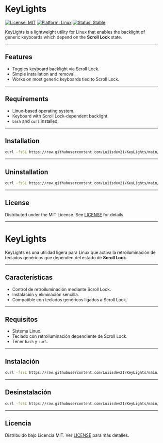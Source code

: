 # KeyLights

[![License: MIT](https://img.shields.io/badge/License-MIT-blue.svg)](LICENSE)
[![Platform: Linux](https://img.shields.io/badge/platform-Linux-green.svg)]()
[![Status: Stable](https://img.shields.io/badge/status-stable-brightgreen.svg)]()

KeyLights is a lightweight utility for Linux that enables the backlight of generic keyboards which depend on the **Scroll Lock** state.

---

## Features
- Toggles keyboard backlight via Scroll Lock.
- Simple installation and removal.
- Works on most generic keyboards tied to Scroll Lock.

---

## Requirements
- Linux-based operating system.
- Keyboard with Scroll Lock-dependent backlight.
- `bash` and `curl` installed.

---

## Installation
```bash
curl -fsSL https://raw.githubusercontent.com/Luiisdev21/KeyLights/main/install.sh | bash
````

---

## Uninstallation

```bash
curl -fsSL https://raw.githubusercontent.com/Luiisdev21/KeyLights/main/install.sh | bash -s -- --uninstall
```

---
## License

Distributed under the MIT License. See [LICENSE](LICENSE) for details.

---

# KeyLights

KeyLights es una utilidad ligera para Linux que activa la retroiluminación de teclados genéricos que dependen del estado de **Scroll Lock**.

---

## Características

* Control de retroiluminación mediante Scroll Lock.
* Instalación y eliminación sencilla.
* Compatible con teclados genéricos ligados a Scroll Lock.

---

## Requisitos

* Sistema Linux.
* Teclado con retroiluminación dependiente de Scroll Lock.
* Tener `bash` y `curl`.

---

## Instalación

```bash
curl -fsSL https://raw.githubusercontent.com/Luiisdev21/KeyLights/main/install.sh | bash
```

---

## Desinstalación

```bash
curl -fsSL https://raw.githubusercontent.com/Luiisdev21/KeyLights/main/install.sh | bash -s -- --uninstall
```

---
## Licencia

Distribuido bajo Licencia MIT. Ver [LICENSE](LICENSE) para más detalles.

